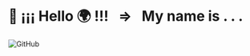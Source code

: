 # 👋 ¡¡¡ Hello :earth_africa: !!! &nbsp;&nbsp;=> &nbsp;&nbsp;My name is . . .


![GitHub](https://imgur.com/1GlksON.png)
